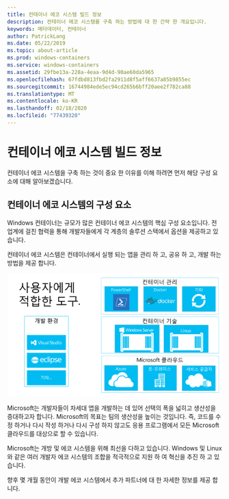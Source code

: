 ```yaml
---
title: 컨테이너 에코 시스템 빌드 정보
description: 컨테이너 에코 시스템를 구축 하는 방법에 대 한 간략 한 개요입니다.
keywords: 메타데이터, 컨테이너
author: PatrickLang
ms.date: 05/22/2019
ms.topic: about-article
ms.prod: windows-containers
ms.service: windows-containers
ms.assetid: 29fbe13a-228a-4eaa-9d4d-90ae60da5965
ms.openlocfilehash: 67fdbd813fbd2fa2911d8f5aff6637a85b9855ec
ms.sourcegitcommit: 16744984ede5ec94cd265b6bff20aee2f782ca88
ms.translationtype: MT
ms.contentlocale: ko-KR
ms.lasthandoff: 02/18/2020
ms.locfileid: "77439320"
---
```

# <a name="about-building-container-ecosystems"></a>컨테이너 에코 시스템 빌드 정보

컨테이너 에코 시스템을 구축 하는 것이 중요 한 이유를 이해 하려면 먼저 해당 구성 요소에 대해 알아보겠습니다.

## <a name="components-of-a-container-ecosystem"></a>컨테이너 에코 시스템의 구성 요소

Windows 컨테이너는 규모가 많은 컨테이너 에코 시스템의 핵심 구성 요소입니다. 전 업계에 걸친 협력을 통해 개발자들에게 각 계층의 솔루션 스택에서 옵션을 제공하고 있습니다.

컨테이너 에코 시스템은 컨테이너에서 실행 되는 앱을 관리 하 고, 공유 하 고, 개발 하는 방법을 제공 합니다.

![](media/containerEcosystem.png)

Microsoft는 개발자들이 차세대 앱을 개발하는 데 있어 선택의 폭을 넓히고 생산성을 증대하고자 합니다. Microsoft의 목표는 팀의 생산성을 높이는 것입니다. 즉, 코드를 수정 하거나 다시 작성 하거나 다시 구성 하지 않고도 응용 프로그램에서 모든 Microsoft 클라우드를 대상으로 할 수 있습니다.

Microsoft는 개방 및 에코 시스템을 위해 최선을 다하고 있습니다. Windows 및 Linux와 같은 여러 개발자 에코 시스템의 조합을 적극적으로 지원 하 여 혁신을 추진 하 고 있습니다.

향후 몇 개월 동안이 개발 에코 시스템에서 추가 파트너에 대 한 자세한 정보를 제공 합니다.